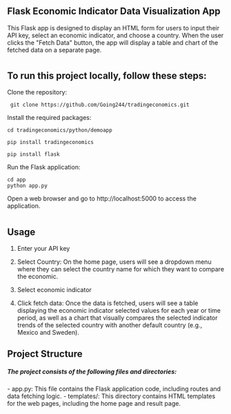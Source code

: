## Flask Economic Indicator Data Visualization App

This Flask app is designed to display an HTML form for users to input their API key, select an economic indicator, and choose a country. When the user clicks the "Fetch Data" button, the app will display a table and chart of the fetched data on a separate page.
#

## To run this project locally, follow these steps:

Clone the repository: 

` git clone https://github.com/Going244/tradingeconomics.git`
      
Install the required packages:

```
cd tradingeconomics/python/demoapp

pip install tradingeconomics

pip install flask 
   ```

Run the Flask application:

  ```
  cd app
  python app.py

```
   

Open a web browser and go to http://localhost:5000 to access the application.

#

<h2> Usage </h2>

1. Enter your API key 
2. Select Country: On the home page, users will see a dropdown menu where they can select the country name for which they want to compare the economic.

3. Select economic indicator

4. Click fetch data: Once the data is fetched, users will see a table displaying the economic indicator selected values for each year or time period, as well as a chart that visually compares the selected indicator trends of the selected country with another default country (e.g., Mexico and Sweden).</p>

<h2> Project Structure</h2>

<h5>The project consists of the following files and directories:</h5>

<p>- app.py: This file contains the Flask application code, including routes and data fetching logic.
- templates/: This directory contains HTML templates for the web pages, including the home page and result page.


</p>
